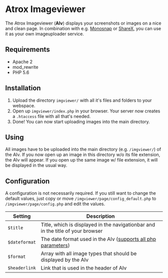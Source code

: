 Atrox Imageviewer
=================

The Atrox Imageviewer (**AIv**) displays your screenshots or images on a nice and clean page. In combination with e.g. [Monosnap](https://www.monosnap.com/) or [ShareX](https://getsharex.com/), you can use it as your own imageuploader service.


## Requirements ##
* Apache 2
* mod_rewrite
* PHP 5.6

## Installation ##
1. Upload the directory `imgviewer/` with all it's files and folders to your webspace.
2. Open up `imgviewer/index.php` in your browser. Your server now creates a `.htaccess` file with all that's needed.
3. Done! You can now start uploading images into the main directory.


## Using ##
All images have to be uploaded into the main directory (e.g. `/imgviewer/`) of the AIv. If you now open up an image in this directory w/o its file extension, the AIv will appear. If you open up the same image w/ file extension, it will be displayed in the usual way.


## Configuration ##
A configuration is not necessarily required. If you still want to change the default values, just copy or move `/imgviewer/page/config_default.php` to `/imgviewer/page/config.php` and edit the values.

| Setting       | Description |
|---------------|---------------|
| `$title`      | Title, which is displayed in the navigationbar and in the title of your browser |
| `$dateformat` | The date format used in the AIv ([supports all php parameters](http://php.net/manual/de/function.date.php#refsect1-function.date-parameters)) |
| `$format`     | Array with all image types that should be displayed by the AIv     |
| `$headerlink` | Link that is used in the header of AIv |
